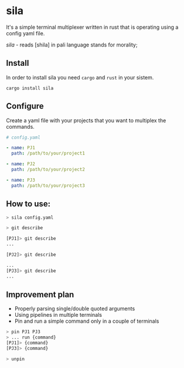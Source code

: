 # sila

It's a simple terminal multiplexer written in rust that is operating using a config yaml file.

_sila_ - reads [shila] in pali language stands for morality;


## Install

In order to install sila you need `cargo` and `rust` in your sistem.

```
cargo install sila
```

## Configure
Create a yaml file with your projects that you want to multiplex the commands.

```yaml
# config.yaml

- name: PJ1
  path: /path/to/your/project1

- name: PJ2
  path: /path/to/your/project2

- name: PJ3
  path: /path/to/your/project3
```

## How to use:

```bash
> sila config.yaml

> git describe

[PJ1]> git describe
...

[PJ2]> git describe

...
[PJ3]> git describe
...
```

## Improvement plan

- Properly parsing single/double quoted arguments
- Using pipelines in multiple terminals
- Pin and run a simple command only in a couple of terminals

``` bash
> pin PJ1 PJ3
> ... run {command}
[PJ1]> {command}
[PJ3]> {command}

> unpin
```